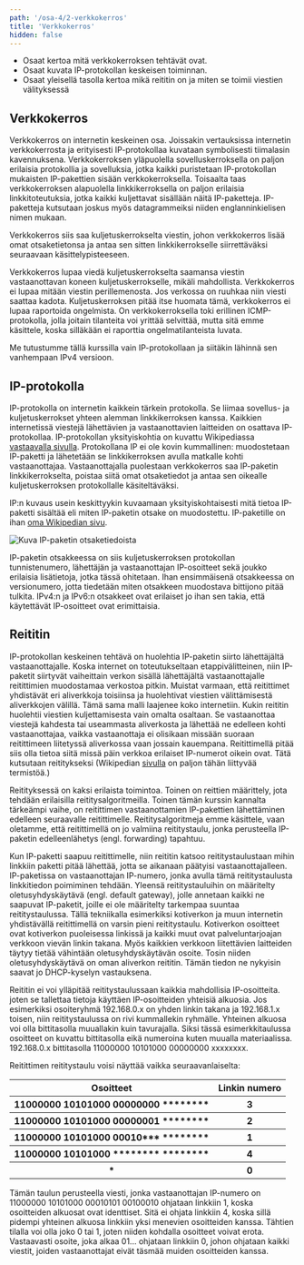 ```yaml
---
path: '/osa-4/2-verkkokerros'
title: 'Verkkokerros'
hidden: false
---
```



<text-box variant='learningObjectives' name='Oppimistavoitteet'>

- Osaat kertoa mitä verkkokerroksen tehtävät ovat.
- Osaat kuvata IP-protokollan keskeisen toiminnan.
- Osaat yleisellä tasolla kertoa mikä reititin on ja miten se toimii viestien välityksessä

</text-box>


##  Verkkokerros

Verkkokerros on internetin keskeinen osa. Joissakin vertauksissa internetin verkkokerrosta ja erityisesti IP-protokollaa kuvataan symbolisesti tiimalasin kavennuksena. Verkkokerroksen yläpuolella sovelluskerroksella on paljon erilaisia protokollia ja sovelluksia, jotka kaikki puristetaan IP-protokollan mukaisten IP-pakettien sisään verkkokerroksella. Toisaalta taas verkkokerroksen alapuolella linkkikerroksella on paljon erilaisia linkkitoteutuksia, jotka kaikki kuljettavat sisällään näitä IP-paketteja. IP-paketteja kutsutaan joskus myös datagrammeiksi niiden englanninkielisen nimen mukaan.

Verkkokerros siis saa kuljetuskerrokselta viestin, johon verkkokerros lisää omat otsaketietonsa ja antaa sen sitten linkkikerrokselle siirrettäväksi seuraavaan käsittelypisteeseen.

Verkkokerros lupaa viedä kuljetuskerrokselta saamansa viestin vastaanottavan koneen kuljetuskerrokselle, mikäli mahdollista. Verkkokerros ei lupaa mitään viestin perillemenosta. Jos verkossa on ruuhkaa niin viesti saattaa kadota. Kuljetuskerroksen pitää itse huomata tämä, verkkokerros ei lupaa raportoida ongelmista. On verkkokerroksella toki erillinen ICMP-protokolla, jolla joitain tilanteita voi yrittää selvittää, mutta sitä emme käsittele, koska silläkään ei raporttia ongelmatilanteista luvata.

Me tutustumme tällä kurssilla vain IP-protokollaan ja siitäkin lähinnä sen vanhempaan IPv4 versioon.

## IP-protokolla

IP-protokolla on internetin kaikkein tärkein protokolla. Se liimaa sovellus- ja kuljetuskerrokset yhteen alemman linkkikerroksen kanssa. Kaikkien internetissä viestejä lähettävien ja vastaanottavien laitteiden on osattava IP-protokollaa. IP-protokollan yksityiskohtia on kuvattu Wikipediassa [vastaavalla sivulla](https://fi.wikipedia.org/wiki/IP). Protokollana IP ei ole kovin kummallinen: muodostetaan IP-paketti ja lähetetään se linkkikerroksen avulla matkalle kohti vastaanottajaa. Vastaanottajalla puolestaan verkkokerros saa IP-paketin linkkikerrokselta, poistaa siitä omat otsaketiedot ja antaa sen oikealle kuljetuskerroksen protokollalle käsiteltäväksi.

IP:n kuvaus usein keskittyykin kuvaamaan yksityiskohtaisesti mitä tietoa IP-paketti sisältää eli miten IP-paketin otsake on muodostettu. 
IP-paketille on ihan [oma Wikipedian sivu](https://fi.wikipedia.org/wiki/IP-paketti).


![Kuva IP-paketin otsaketiedoista](../img/ip-paketti.svg)


IP-paketin otsakkeessa on siis kuljetuskerroksen protokollan tunnistenumero, lähettäjän ja vastaanottajan IP-osoitteet sekä joukko erilaisia lisätietoja, jotka tässä ohitetaan. Ihan ensimmäisenä otsakkeessa on versionumero, jotta tiedetään miten otsakkeen muodostava bittijono pitää tulkita. IPv4:n ja IPv6:n otsakkeet ovat erilaiset jo ihan sen takia, että käytettävät IP-osoitteet ovat erimittaisia.


## Reititin

IP-protokollan keskeinen tehtävä  on huolehtia IP-paketin siirto lähettäjältä vastaanottajalle. Koska internet on toteutukseltaan etappivälitteinen, niin IP-paketit siirtyvät vaiheittain verkon sisällä lähettäjältä vastaanottajalle reitittimien muodostamaa verkostoa pitkin.  Muistat varmaan, että reitittimet yhdistävät eri aliverkkoja toisiinsa ja huolehtivat viestien välittämisestä aliverkkojen välillä.  Tämä sama malli laajenee koko internetiin. Kukin reititin huolehtii viestien kuljettamisesta vain omalta osaltaan. Se vastaanottaa viestejä kahdesta tai useammasta aliverkosta ja lähettää ne edelleen kohti vastaanottajaa, vaikka vastaanottaja ei olisikaan missään suoraan reitittimeen liitetyssä aliverkossa vaan jossain kauempana. Reitittimellä pitää siis olla tietoa siitä missä päin verkkoa erilaiset IP-numerot oikein ovat. Tätä kutsutaan reititykseksi (Wikipedian [sivulla](https://fi.wikipedia.org/wiki/Reititys) on paljon tähän liittyvää termistöä.)

Reitityksessä on kaksi erilaista toimintoa. Toinen on reittien määrittely, jota tehdään erilaisilla reititysalgoritmeilla. Toinen tämän kurssin kannalta tärkeämpi vaihe, on reitittimen vastaanottamien IP-pakettien lähettäminen edelleen seuraavalle reitittimelle. Reititysalgoritmeja emme käsittele, vaan oletamme, että reitittimellä on jo valmiina reititystaulu, jonka perusteella IP-paketin edelleenlähetys (engl. forwarding) tapahtuu.

Kun IP-paketti saapuu reitittimelle, niin reititin katsoo reititystaulustaan mihin linkkiin paketti pitää lähettää, jotta se aikanaan päätyisi vastaanottajalleen. IP-paketissa on vastaanottajan IP-numero, jonka avulla tämä reititystaulusta linkkitiedon poimiminen tehdään.  Yleensä reititystauluihin on määritelty oletusyhdyskäytävä (engl. default gateway), jolle annetaan kaikki ne saapuvat IP-paketit, joille ei ole määritelty tarkempaa suuntaa reititystaulussa. Tällä tekniikalla esimerkiksi kotiverkon ja  muun internetin yhdistävällä reitittimellä on varsin pieni reititystaulu. Kotiverkon osoitteet ovat kotiverkon puoleisessa linkissä ja kaikki muut ovat palveluntarjoajan verkkoon vievän linkin takana. Myös kaikkien verkkoon liitettävien laitteiden täytyy tietää vähintään oletusyhdyskäytävän osoite. Tosin niiden oletusyhdyskäytävä on oman aliverkon reititin. Tämän tiedon ne nykyisin saavat jo DHCP-kyselyn vastauksena. 

Reititin ei voi ylläpitää reititystaulussaan kaikkia mahdollisia IP-osoitteita. joten se tallettaa tietoja käyttäen IP-osoitteiden yhteisiä alkuosia. Jos esimerkiksi osoiteryhmä 192.168.0.x on yhden linkin takana ja 192.168.1.x toisen, niin reititystaulussa on rivi kummallekin ryhmälle. Yhteinen alkuosa voi olla bittitasolla muuallakin kuin tavurajalla. Siksi tässä esimerkkitaulussa osoitteet on kuvattu bittitasolla eikä numeroina kuten muualla materiaalissa. 192.168.0.x bittitasolla 11000000 10101000 00000000 xxxxxxxx.

Reitittimen reititystaulu voisi näyttää vaikka seuraavanlaiselta:

<table>
  <tr>
    <th>Osoitteet</th> <th> Linkin numero </th>
  </tr>
  <tr>
    <th> 11000000 10101000 00000000 ******** </th> <th> 3 </th>
  </tr>
  <tr>
    <th> 11000000 10101000 00000001 ******** </th> <th> 2 </th>
  </tr>
  <tr>
    <th> 11000000 10101000 00010*** ******** </th> <th> 1 </th>
  </tr>
  <tr>
    <th> 11000000 10101000 ******** ******** </th> <th> 4 </th>
  </tr>
  <tr>
    <th> *                                   </th> <th> 0 </th>
  </tr>
</table>

Tämän taulun perusteella viesti, jonka vastaanottajan IP-numero on 11000000 10101000 00010101 00100010 ohjataan linkkiin 1, koska osoitteiden alkuosat ovat identtiset. Sitä ei ohjata linkkiin 4, koska sillä pidempi yhteinen alkuosa linkkiin yksi menevien osoitteiden kanssa. Tähtien tilalla voi olla joko 0 tai 1, joten niiden kohdalla osoitteet voivat erota. Vastaavasti osoite, joka alkaa 01... ohjataan linkkiin 0, johon ohjataan kaikki viestit, joiden vastaanottajat eivät täsmää muiden osoitteiden kanssa.

<quiz id="a0b14163-7ff6-4cf2-8059-d46b7de88cdc"></quiz>

